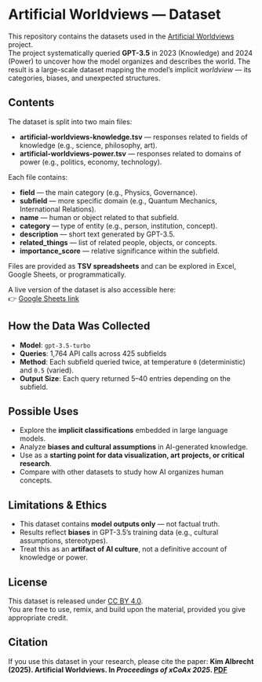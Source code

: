 # Artificial Worldviews — Dataset  

This repository contains the datasets used in the [Artificial Worldviews](https://artificial-worldviews.kimalbrecht.com) project.  
The project systematically queried **GPT-3.5** in 2023 (Knowledge) and 2024 (Power) to uncover how the model organizes and describes the world. The result is a large-scale dataset mapping the model’s implicit *worldview* — its categories, biases, and unexpected structures.  

## Contents  

The dataset is split into two main files:  

- **artificial-worldviews-knowledge.tsv** — responses related to fields of knowledge (e.g., science, philosophy, art).  
- **artificial-worldviews-power.tsv** — responses related to domains of power (e.g., politics, economy, technology).  

Each file contains:  
- **field** — the main category (e.g., Physics, Governance).  
- **subfield** — more specific domain (e.g., Quantum Mechanics, International Relations).  
- **name** — human or object related to that subfield.  
- **category** — type of entity (e.g., person, institution, concept).  
- **description** — short text generated by GPT-3.5.  
- **related_things** — list of related people, objects, or concepts.  
- **importance_score** — relative significance within the subfield.  

Files are provided as **TSV spreadsheets** and can be explored in Excel, Google Sheets, or programmatically.  

A live version of the dataset is also accessible here:  
👉 [Google Sheets link](https://docs.google.com/spreadsheets/d/1iZCuSDTpcH0qJqIOl-34tN7YXjfYfK_CbcLAkEyMJhA/edit?gid=1665484671#gid=1665484671)  

## How the Data Was Collected  

- **Model**: `gpt-3.5-turbo`  
- **Queries**: 1,764 API calls across 425 subfields  
- **Method**: Each subfield queried twice, at temperature `0` (deterministic) and `0.5` (varied).  
- **Output Size**: Each query returned 5–40 entries depending on the subfield.  

## Possible Uses  

- Explore the **implicit classifications** embedded in large language models.  
- Analyze **biases and cultural assumptions** in AI-generated knowledge.  
- Use as a **starting point for data visualization, art projects, or critical research**.  
- Compare with other datasets to study how AI organizes human concepts.  

## Limitations & Ethics  

- This dataset contains **model outputs only** — not factual truth.  
- Results reflect **biases** in GPT-3.5’s training data (e.g., cultural assumptions, stereotypes).  
- Treat this as an **artifact of AI culture**, not a definitive account of knowledge or power.  

## License  

This dataset is released under [CC BY 4.0](https://creativecommons.org/licenses/by/4.0/).  
You are free to use, remix, and build upon the material, provided you give appropriate credit.  

## Citation  

If you use this dataset in your research, please cite the paper:
**Kim Albrecht (2025). Artificial Worldviews. In *Proceedings of xCoAx 2025*. [PDF](https://2025.xcoax.org/pdf/albrecht.pdf)**  
